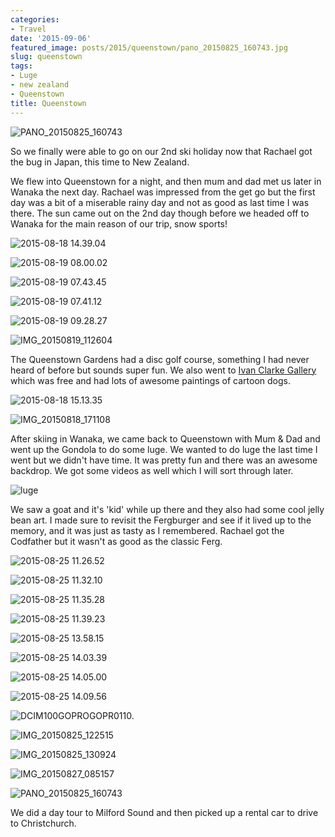 ```yaml
---
categories:
- Travel
date: '2015-09-06'
featured_image: posts/2015/queenstown/pano_20150825_160743.jpg
slug: queenstown
tags:
- Luge
- new zealand
- Queenstown
title: Queenstown
---
```


![PANO_20150825_160743](pano_20150825_160743.jpg)

So we finally were able to go on our 2nd ski holiday now that Rachael got the bug in Japan, this time to New Zealand.

We flew into Queenstown for a night, and then mum and dad met us later in Wanaka the next day. Rachael was impressed from the get go but the first day was a bit of a miserable rainy day and not as good as last time I was there. The sun came out on the 2nd day though before we headed off to Wanaka for the main reason of our trip, snow sports!

![2015-08-18 14.39.04](2015-08-18-14-39-04.jpg)

![2015-08-19 08.00.02](2015-08-19-08-00-02.jpg)

![2015-08-19 07.43.45](2015-08-19-07-43-45.jpg)

![2015-08-19 07.41.12](2015-08-19-07-41-12.jpg)

![2015-08-19 09.28.27](2015-08-19-09-28-27.jpg)

![IMG_20150819_112604](img_20150819_112604.jpg)

The Queenstown Gardens had a disc golf course, something I had never heard of before but sounds super fun. We also went to [Ivan Clarke Gallery](http://www.ivanclarkegallery.com/gallery_directory.html) which was free and had lots of awesome paintings of cartoon dogs.

![2015-08-18 15.13.35](2015-08-18-15-13-35.jpg)

![IMG_20150818_171108](img_20150818_171108.jpg)

After skiing in Wanaka, we came back to Queenstown with Mum & Dad and went up the Gondola to do some luge. We wanted to do luge the last time I went but we didn't have time. It was pretty fun and there was an awesome backdrop. We got some videos as well which I will sort through later.

![luge](luge.jpg)

We saw a goat and it's 'kid' while up there and they also had some cool jelly bean art. I made sure to revisit the Fergburger and see if it lived up to the memory, and it was just as tasty as I remembered. Rachael got the Codfather but it wasn't as good as the classic Ferg.

![2015-08-25 11.26.52](2015-08-25-11-26-52.jpg)

![2015-08-25 11.32.10](2015-08-25-11-32-10.jpg)

![2015-08-25 11.35.28](2015-08-25-11-35-28.jpg)

![2015-08-25 11.39.23](2015-08-25-11-39-23.jpg)

![2015-08-25 13.58.15](2015-08-25-13-58-15.jpg)

![2015-08-25 14.03.39](2015-08-25-14-03-39.jpg)

![2015-08-25 14.05.00](2015-08-25-14-05-00.jpg)

![2015-08-25 14.09.56](2015-08-25-14-09-56.jpg)

![DCIM100GOPROGOPR0110.](gopr0110.jpg)

![IMG_20150825_122515](img_20150825_122515.jpg)

![IMG_20150825_130924](img_20150825_130924.jpg)

![IMG_20150827_085157](img_20150827_085157.jpg)

![PANO_20150825_160743](pano_20150825_160743.jpg)

We did a day tour to Milford Sound and then picked up a rental car to drive to Christchurch.